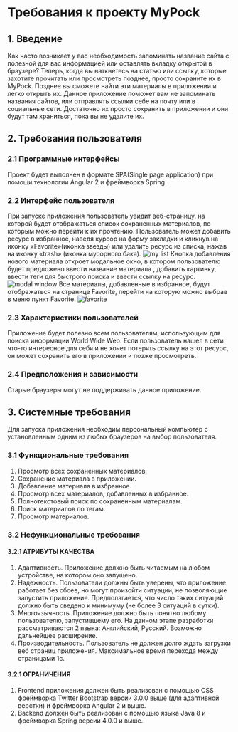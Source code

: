 # Требования к проекту MyPock
## 1. Введение
Как часто возникает у вас необходимость запоминать название сайта с полезной для вас информацией или оставлять вкладку открытой в браузере?
Теперь, когда вы наткнетесь на статью или ссылку, которые захотите прочитать или просмотреть позднее, просто сохраните их в MyPock.
Позднее вы сможете найти эти материалы в приложении и легко открыть их.
Данное приложение поможет вам не запоминать названия сайтов, или отправлять   ссылки  себе на почту или в социальные сети. Достаточно их просто сохранить в приложении и они будут там храниться, пока вы не удалите их.

## 2. Требования пользователя
### 2.1 Программные интерфейсы
Проект будет выполнен в формате SPA(Single page application)  при помощи технологии Angular 2 и фреймворка Spring.  
### 2.2 Интерфейс пользователя
При запуске приложения пользователь увидит веб-страницу, на которой будет отображаться список сохраненных материалов, по которым можно перейти к их прочтению. Пользователь может добавить ресурс в избранное, наведя курсор на форму закладки и кликнув на иконку «Favorite»(иконка звезды) или удалить ресурс из списка, нажав на иконку «trash» (иконка мусорного бака).
![my list](https://user-images.githubusercontent.com/26232533/31591254-634a36b4-b226-11e7-97c6-bf782277d19c.png)
Кнопка добавления нового материала откроет модальное окно, в котором пользователю будет предложено ввести название материала , добавить картинку, ввести теги для быстрого поиска и ввести ссылку на ресурс. 
![modal window](https://user-images.githubusercontent.com/26232533/31591291-de4b6cc0-b226-11e7-9021-5f70b20e67d1.png)
Все материалы, добавленные в избранное, будут отображаться на странице Favorite, перейти на которую можно выбрав в меню пункт Favorite. 
![favorite](https://user-images.githubusercontent.com/26232533/31591297-ed0ced9c-b226-11e7-8d32-8b953319b500.png)
### 2.3 Характеристики пользователей  
Приложение будет полезно всем пользователям, использующим для поиска информации World Wide Web. Если пользователь нашел в сети что-то интересное для себя и не хочет потерять ссылку на этот ресурс, он может сохранить его в приложении и позже просмотреть.
### 2.4 Предположения и зависимости
Старые браузеры могут не поддерживать данное приложение.
## 3. Системные требования
Для запуска приложения необходим персональный компьютер с установленным одним из любых браузеров на выбор пользователя.
### 3.1 Функциональные требования
1) Просмотр всех сохраненных материалов.
2) Сохранение материала в приложении.
3) Добавление материала в избранное.
4) Просмотр всех материалов, добавленных в избранное.
5) Полнотекстовый поиск по сохраненным материалам.
6) Поиск материалов по тегам.
7) Просмотр материалов.
### 3.2 Нефункциональные требования
#### 3.2.1 АТРИБУТЫ КАЧЕСТВА
1) Адаптивность. Приложение должно быть читаемым на любом устройстве, на котором оно запущено.
2) Надежность. Пользователи должны быть уверены, что приложение работает без сбоев, но могут произойти ситуации, не позволяющие запустить приложение.
Предполагается, что число таких ситуаций должно быть сведено к минимуму (не более 3 ситуаций в сутки). 
3) Многоязычность. Приложение должно быть понятно любому пользователю, запустившему его. На данном этапе разработки рассматриваются 2 языка: Английский, Русский. Возможно дальнейшее расширение.
4) Производительность. Пользователь не должен долго ждать загрузки веб страниц приложения. Максимальное время перехода между страницами 1с.
#### 3.2.1 ОГРАНИЧЕНИЯ
1) Frontend приложения должен быть реализован с помощью  CSS фреймворка Twitter Bootstrap версии 3.0.0 выше (для адаптивной верстки) и  фреймворка Angular 2 и выше.
2)  Backend должен быть реализован с помощью языка Java 8 и фреймворка Spring  версии 4.0.0 и выше.
